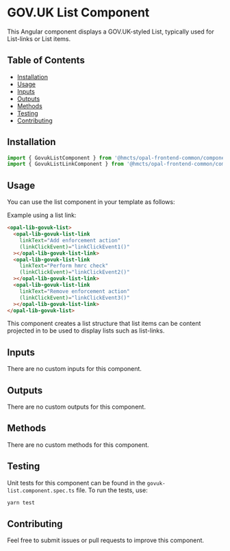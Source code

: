 # GOV.UK List Component

This Angular component displays a GOV.UK-styled List, typically used for List-links or List items.

## Table of Contents

- [Installation](#installation)
- [Usage](#usage)
- [Inputs](#inputs)
- [Outputs](#outputs)
- [Methods](#methods)
- [Testing](#testing)
- [Contributing](#contributing)

## Installation

```typescript
import { GovukListComponent } from '@hmcts/opal-frontend-common/components/govuk/govuk-list';
import { GovukListLinkComponent } from '@hmcts/opal-frontend-common/components/govuk/govuk-list/govuk-list-link';
```

## Usage

You can use the list component in your template as follows:

Example using a list link:

```html
<opal-lib-govuk-list>
  <opal-lib-govuk-list-link
    linkText="Add enforcement action"
    (linkClickEvent)="linkClickEvent1()"
  ></opal-lib-govuk-list-link>
  <opal-lib-govuk-list-link
    linkText="Perform hmrc check"
    (linkClickEvent)="linkClickEvent2()"
  ></opal-lib-govuk-list-link>
  <opal-lib-govuk-list-link
    linkText="Remove enforcement action"
    (linkClickEvent)="linkClickEvent3()"
  ></opal-lib-govuk-list-link>
</opal-lib-govuk-list>
```

This component creates a list structure that list items can be content projected in to be used to display lists such as list-links.

## Inputs

There are no custom inputs for this component.

## Outputs

There are no custom outputs for this component.

## Methods

There are no custom methods for this component.

## Testing

Unit tests for this component can be found in the `govuk-list.component.spec.ts` file. To run the tests, use:

```bash
yarn test
```

## Contributing

Feel free to submit issues or pull requests to improve this component.

